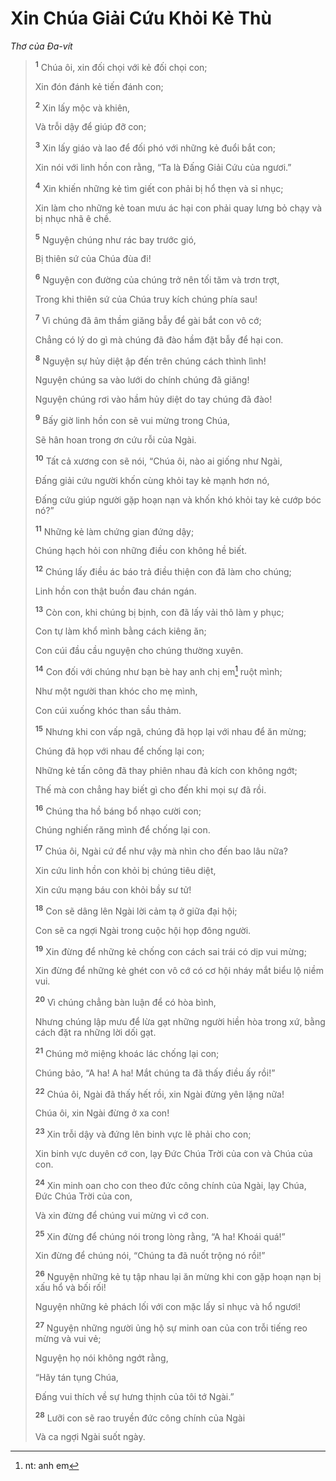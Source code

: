 # Xin Chúa Giải Cứu Khỏi Kẻ Thù

_Thơ của Ða-vít_

> <sup><b>1</b></sup> Chúa ôi, xin đối chọi với kẻ đối chọi con;
>
> Xin đón đánh kẻ tiến đánh con;
>
> <sup><b>2</b></sup> Xin lấy mộc và khiên,
>
> Và trỗi dậy để giúp đỡ con;
>
> <sup><b>3</b></sup> Xin lấy giáo và lao để đối phó với những kẻ đuổi bắt con;
>
> Xin nói với linh hồn con rằng, “Ta là Ðấng Giải Cứu của ngươi.”
>
> <sup><b>4</b></sup> Xin khiến những kẻ tìm giết con phải bị hổ thẹn và sỉ nhục;
>
> Xin làm cho những kẻ toan mưu ác hại con phải quay lưng bỏ chạy và bị nhục nhã ê chề.
>
> <sup><b>5</b></sup> Nguyện chúng như rác bay trước gió,
>
> Bị thiên sứ của Chúa đùa đi!
>
> <sup><b>6</b></sup> Nguyện con đường của chúng trở nên tối tăm và trơn trợt,
>
> Trong khi thiên sứ của Chúa truy kích chúng phía sau!
>
> <sup><b>7</b></sup> Vì chúng đã âm thầm giăng bẫy để gài bắt con vô cớ;
>
> Chẳng có lý do gì mà chúng đã đào hầm đặt bẫy để hại con.
>
> <sup><b>8</b></sup> Nguyện sự hủy diệt ập đến trên chúng cách thình lình!
>
> Nguyện chúng sa vào lưới do chính chúng đã giăng!
>
> Nguyện chúng rơi vào hầm hủy diệt do tay chúng đã đào!
>
> <sup><b>9</b></sup> Bấy giờ linh hồn con sẽ vui mừng trong Chúa,
>
> Sẽ hân hoan trong ơn cứu rỗi của Ngài.
>
> <sup><b>10</b></sup> Tất cả xương con sẽ nói, “Chúa ôi, nào ai giống như Ngài,
>
> Ðấng giải cứu người khốn cùng khỏi tay kẻ mạnh hơn nó,
>
> Ðấng cứu giúp người gặp hoạn nạn và khốn khó khỏi tay kẻ cướp bóc nó?”
>
> <sup><b>11</b></sup> Những kẻ làm chứng gian đứng dậy;
>
> Chúng hạch hỏi con những điều con không hề biết.
>
> <sup><b>12</b></sup> Chúng lấy điều ác báo trả điều thiện con đã làm cho chúng;
>
> Linh hồn con thật buồn đau chán ngán.
>
> <sup><b>13</b></sup> Còn con, khi chúng bị bịnh, con đã lấy vải thô làm y phục;
>
> Con tự làm khổ mình bằng cách kiêng ăn;
>
> Con cúi đầu cầu nguyện cho chúng thường xuyên.
>
> <sup><b>14</b></sup> Con đối với chúng như bạn bè hay anh chị em[^1-c3e1d683-b030-44cf-a70a-4456ddf2b6df] ruột mình;
>
> Như một người than khóc cho mẹ mình,
>
> Con cúi xuống khóc than sầu thảm.
>
> <sup><b>15</b></sup> Nhưng khi con vấp ngã, chúng đã họp lại với nhau để ăn mừng;
>
> Chúng đã họp với nhau để chống lại con;
>
> Những kẻ tấn công đã thay phiên nhau đả kích con không ngớt;
>
> Thế mà con chẳng hay biết gì cho đến khi mọi sự đã rồi.
>
> <sup><b>16</b></sup> Chúng tha hồ báng bổ nhạo cười con;
>
> Chúng nghiến răng mình để chống lại con.
>
> <sup><b>17</b></sup> Chúa ôi, Ngài cứ để như vậy mà nhìn cho đến bao lâu nữa?
>
> Xin cứu linh hồn con khỏi bị chúng tiêu diệt,
>
> Xin cứu mạng báu con khỏi bầy sư tử!
>
> <sup><b>18</b></sup> Con sẽ dâng lên Ngài lời cảm tạ ở giữa đại hội;
>
> Con sẽ ca ngợi Ngài trong cuộc hội họp đông người.
>
> <sup><b>19</b></sup> Xin đừng để những kẻ chống con cách sai trái có dịp vui mừng;
>
> Xin đừng để những kẻ ghét con vô cớ có cơ hội nháy mắt biểu lộ niềm vui.
>
> <sup><b>20</b></sup> Vì chúng chẳng bàn luận để có hòa bình,
>
> Nhưng chúng lập mưu để lừa gạt những người hiền hòa trong xứ, bằng cách đặt ra những lời dối gạt.
>
> <sup><b>21</b></sup> Chúng mở miệng khoác lác chống lại con;
>
> Chúng bảo, “A ha! A ha! Mắt chúng ta đã thấy điều ấy rồi!”
>
> <sup><b>22</b></sup> Chúa ôi, Ngài đã thấy hết rồi, xin Ngài đừng yên lặng nữa!
>
> Chúa ôi, xin Ngài đừng ở xa con!
>
> <sup><b>23</b></sup> Xin trỗi dậy và đứng lên binh vực lẽ phải cho con;
>
> Xin binh vực duyên cớ con, lạy Ðức Chúa Trời của con và Chúa của con.
>
> <sup><b>24</b></sup> Xin minh oan cho con theo đức công chính của Ngài, lạy Chúa, Ðức Chúa Trời của con,
>
> Và xin đừng để chúng vui mừng vì cớ con.
>
> <sup><b>25</b></sup> Xin đừng để chúng nói trong lòng rằng, “A ha! Khoái quá!”
>
> Xin đừng để chúng nói, “Chúng ta đã nuốt trộng nó rồi!”
>
> <sup><b>26</b></sup> Nguyện những kẻ tụ tập nhau lại ăn mừng khi con gặp hoạn nạn bị xấu hổ và bối rối!
>
> Nguyện những kẻ phách lối với con mặc lấy sỉ nhục và hổ ngươi!
>
> <sup><b>27</b></sup> Nguyện những người ủng hộ sự minh oan của con trỗi tiếng reo mừng và vui vẻ;
>
> Nguyện họ nói không ngớt rằng,
>
> “Hãy tán tụng Chúa,
>
> Ðấng vui thích về sự hưng thịnh của tôi tớ Ngài.”
>
> <sup><b>28</b></sup> Lưỡi con sẽ rao truyền đức công chính của Ngài
>
> Và ca ngợi Ngài suốt ngày.

[^1-c3e1d683-b030-44cf-a70a-4456ddf2b6df]: nt: anh em
